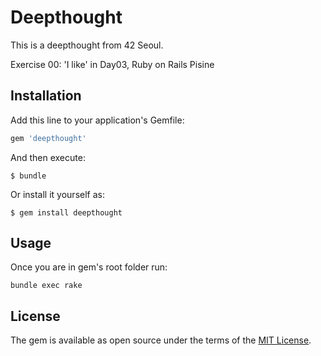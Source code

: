 # Deepthought

This is a deepthought from 42 Seoul. 

Exercise 00: 'I like' in Day03, Ruby on Rails Pisine

## Installation

Add this line to your application's Gemfile:

```ruby
gem 'deepthought'
```

And then execute:

    $ bundle

Or install it yourself as:

    $ gem install deepthought

## Usage

Once you are in gem's root folder run:
```shell
bundle exec rake
```

## License

The gem is available as open source under the terms of the [MIT License](https://opensource.org/licenses/MIT).

